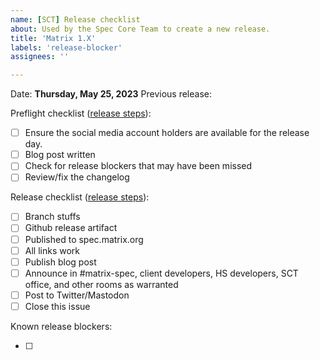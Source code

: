 ```yaml
---
name: [SCT] Release checklist
about: Used by the Spec Core Team to create a new release.
title: 'Matrix 1.X'
labels: 'release-blocker'
assignees: ''

---
```


<!-- ------------------------------------------------------------------------ -->
<!-- Please asssign the release coordinator (probably yourself) to this issue -->
<!-- ------------------------------------------------------------------------ -->

Date: **Thursday, May 25, 2023** <!-- CHANGE ME -->
Previous release: <!-- LINK TO LAST RELEASE'S CHECKLIST -->

Preflight checklist ([release steps](https://github.com/matrix-org/matrix-spec/blob/main/meta/releasing.md)):

* [ ] Ensure the social media account holders are available for the release day.
* [ ] Blog post written
* [ ] Check for release blockers that may have been missed
* [ ] Review/fix the changelog

Release checklist ([release steps](https://github.com/matrix-org/matrix-spec/blob/main/meta/releasing.md)):
* [ ] Branch stuffs
* [ ] Github release artifact
* [ ] Published to spec.matrix.org
* [ ] All links work
* [ ] Publish blog post
* [ ] Announce in #matrix-spec, client developers, HS developers, SCT office, and other rooms as warranted
* [ ] Post to Twitter/Mastodon
* [ ] Close this issue

Known release blockers:
* [ ] <!-- Issue/PR link -->
